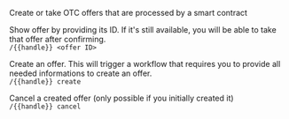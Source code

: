 Create or take OTC offers that are processed by a smart contract  

Show offer by providing its ID. If it's still available, you will be able to take that offer after confirming.  
`/{{handle}} <offer ID>`  

Create an offer. This will trigger a workflow that requires you to provide all needed informations to create an offer.  
`/{{handle}} create`  

Cancel a created offer (only possible if you initially created it)  
`/{{handle}} cancel`  
